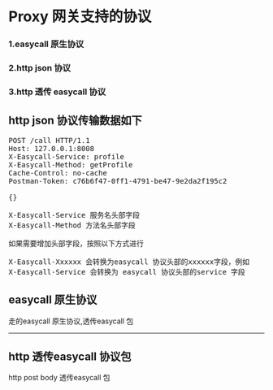 Proxy 网关支持的协议
=================

### 1.easycall 原生协议
### 2.http json 协议
### 3.http 透传 easycall 协议

http json 协议传输数据如下
-------------------------
<pre>
POST /call HTTP/1.1
Host: 127.0.0.1:8008
X-Easycall-Service: profile
X-Easycall-Method: getProfile
Cache-Control: no-cache
Postman-Token: c76b6f47-0ff1-4791-be47-9e2da2f195c2

{}

X-Easycall-Service 服务名头部字段
X-Easycall-Method 方法名头部字段

如果需要增加头部字段，按照以下方式进行

X-Easycall-Xxxxxx 会转换为easycall 协议头部的xxxxxx字段，例如
X-Easycall-Service 会转换为 easycall 协议头部的service 字段
</pre>

easycall 原生协议
-----------------
走的easycall 原生协议,透传easycall 包

----------------------------------------------------------

http 透传easycall 协议包
----------------------
http post body 透传easycall 包

